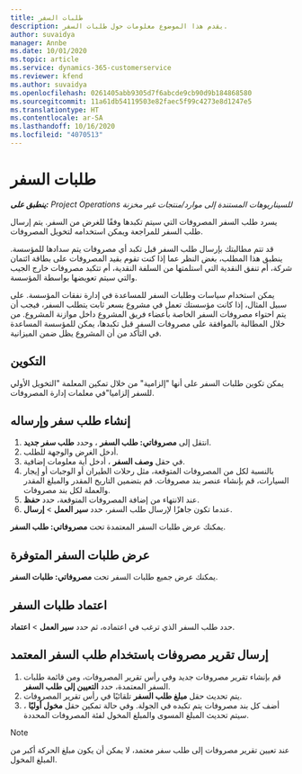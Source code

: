 ```yaml
---
title: طلبات السفر
description: يقدم هذا الموضوع معلومات حول طلبات السفر.
author: suvaidya
manager: Annbe
ms.date: 10/01/2020
ms.topic: article
ms.service: dynamics-365-customerservice
ms.reviewer: kfend
ms.author: suvaidya
ms.openlocfilehash: 0261405abb9305d7f6abcde9cb90d9b184868580
ms.sourcegitcommit: 11a61db54119503e82faec5f99c4273e8d1247e5
ms.translationtype: HT
ms.contentlocale: ar-SA
ms.lasthandoff: 10/16/2020
ms.locfileid: "4070513"
---
```

# <a name="travel-requisitions"></a>طلبات السفر

_**ينطبق على:** Project Operations للسيناريوهات المستندة إلى موارد/منتجات غير مخزنة‬_

يسرد طلب السفر المصروفات التي سيتم تكبدها وفقًا للغرض من السفر. يتم إرسال طلب السفر للمراجعة ويمكن استخدامه لتخويل المصروفات.

قد تتم مطالبتك بإرسال طلب السفر قبل تكبد أي مصروفات يتم سدادها للمؤسسة. ينطبق هذا المطلب، بغض النظر عما إذا كنت تقوم بقيد المصروفات على بطاقة ائتمان شركة، أم تنفق النقدية التي استلمتها من السلفة النقدية، أم تتكبد مصروفات خارج الجيب والتي سيتم تعويضها بواسطة المؤسسة.

يمكن استخدام سياسات وطلبات السفر للمساعدة في إدارة نفقات المؤسسة. على سبيل المثال، إذا كانت مؤسستك تعمل في مشروع بسعر ثابت يتطلب السفر، فيجب أن يتم احتواء مصروفات السفر الخاصة بأعضاء فريق المشروع داخل موازنة المشروع. من خلال المطالبة بالموافقة على مصروفات السفر قبل تكبدها، يمكن للمؤسسة المساعدة في التأكد من أن المشروع يظل ضمن الميزانية.

## <a name="configuration"></a>التكوين 

يمكن تكوين طلبات السفر على أنها "إلزامية" من خلال تمكين المعلمة "التخويل الأولي للسفر إلزاميا"في معلمات إدارة المصروفات. 

## <a name="create-and-submit-a-travel-requisition"></a>إنشاء طلب سفر وإرساله

1. انتقل إلى **مصروفاتي: طلب السفر** ، وحدد **طلب سفر جديد**.
2. أدخل الغرض والوجهة للطلب.
3. في حقل **وصف السفر** ، أدخل أية معلومات إضافية. 
4. بالنسبة لكل من المصروفات المتوقعة، مثل رحلات الطيران أو الوجبات أو إيجار السيارات، قم بإنشاء عنصر بند مصروفات. قم بتضمين التاريخ المقدر والمبلغ المقدر والعملة لكل بند مصروفات. 
5. عند الانتهاء من إضافة المصروفات المتوقعة، حدد **حفظ**.
6. عندما تكون جاهزًا لإرسال طلب السفر، حدد **سير العمل** > **إرسال**.

يمكنك عرض طلبات السفر المعتمدة تحت **مصروفاتي: طلب السفر**. 

## <a name="view-available-travel-requisitions"></a>عرض طلبات السفر المتوفرة

يمكنك عرض جميع طلبات السفر تحت **مصروفاتي: طلبات السفر**.

## <a name="approve-travel-requisitions"></a>اعتماد طلبات السفر

حدد طلب السفر الذي ترغب في اعتماده، ثم حدد **سير العمل** > **اعتماد**.  

## <a name="submit-an-expense-report-using-your-approved-travel-requisition"></a>إرسال تقرير مصروفات باستخدام طلب السفر المعتمد

1. قم بإنشاء تقرير مصروفات جديد وفي رأس تقرير المصروفات، ومن قائمة طلبات السفر المعتمدة، حدد **التعيين إلى طلب السفر**.
2. يتم تحديث حقل **مبلغ طلب السفر** تلقائيًا في رأس تقرير المصروفات.
3. أضف كل بند مصروفات يتم تكبده في الجولة. وفي حالة تمكين حقل **مخول أوليًا** ، سيتم تحديث المبلغ المسوى والمبلغ المخول لفئة المصروفات المحددة.

> [!NOTE]
> عند تعيين تقرير مصروفات إلى طلب سفر معتمد، لا يمكن أن يكون مبلغ الحركة أكبر من المبلغ المخول. 
